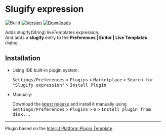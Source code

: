 # Slugify expression

![Build](https://github.com/cherijs/intellij-plugin-slugify/workflows/Build/badge.svg)
[![Version](https://img.shields.io/jetbrains/plugin/v/21270.svg)](https://plugins.jetbrains.com/plugin/21270)
[![Downloads](https://img.shields.io/jetbrains/plugin/d/21270.svg)](https://plugins.jetbrains.com/plugin/21270)

<!-- Plugin description -->
Adds slugify(String) liveTemplates expression.<br>
And adds a **slugify** entry to the **Preferences | Editor | Live Templates** dialog.
<!-- Plugin description end -->

## Installation

- Using IDE built-in plugin system:
  
  <kbd>Settings/Preferences</kbd> > <kbd>Plugins</kbd> > <kbd>Marketplace</kbd> > <kbd>Search for "Slugify expression"</kbd> >
  <kbd>Install Plugin</kbd>
  
- Manually:

  Download the [latest release](https://github.com/cherijs/intellij-plugin-slugify/releases/latest) and install it manually using
  <kbd>Settings/Preferences</kbd> > <kbd>Plugins</kbd> > <kbd>⚙️</kbd> > <kbd>Install plugin from disk...</kbd>


---
Plugin based on the [IntelliJ Platform Plugin Template][template].

[template]: https://github.com/JetBrains/intellij-platform-plugin-template
[docs:plugin-description]: https://plugins.jetbrains.com/docs/intellij/plugin-user-experience.html#plugin-description-and-presentation